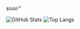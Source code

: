 soon™

![GitHub Stats](https://awesome-github-stats.azurewebsites.net/user-stats/HannesRahn?cardType=github&include_all_commits=true&count_private=true&hide_rank=false&theme=gotham)
![Top Langs](https://github-readme-stats.vercel.app/api/top-langs/?username=HannesRahn&hide_progress=true&count_private=true&theme=gotham&layout=compact)
